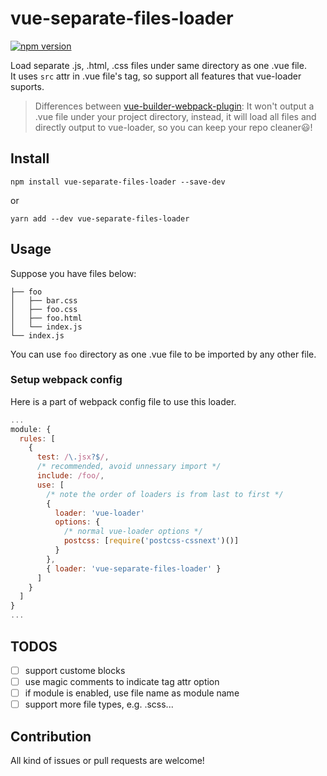 # vue-separate-files-loader
[![npm version](https://badge.fury.io/js/vue-separate-files-loader.svg)](https://badge.fury.io/js/vue-separate-files-loader)


Load separate .js, .html, .css files under same directory as one .vue file.  
It uses `src` attr in .vue file's tag, so support all features that vue-loader suports.

> Differences between [vue-builder-webpack-plugin](https://github.com/pksunkara/vue-builder-webpack-plugin): It won't output a .vue file under your project directory, instead, it will load all files and directly output to vue-loader, so you can keep your repo cleaner😃!

## Install
```
npm install vue-separate-files-loader --save-dev
```
or
```
yarn add --dev vue-separate-files-loader
```
## Usage

Suppose you have files below:
```
├── foo
│   ├── bar.css
│   ├── foo.css
│   ├── foo.html
│   └── index.js
└── index.js
```

You can use `foo` directory as one .vue file to be imported by any other file.

### Setup webpack config
Here is a part of webpack config file to use this loader.
```js
...
module: {
  rules: [
    {
      test: /\.jsx?$/,
      /* recommended, avoid unnessary import */
      include: /foo/,
      use: [
        /* note the order of loaders is from last to first */
        {
          loader: 'vue-loader'
          options: {
            /* normal vue-loader options */
            postcss: [require('postcss-cssnext')()]
          }
        },
        { loader: 'vue-separate-files-loader' }
      ]
    }
  ]
}
...
```

## TODOS
* [ ] support custome blocks
* [ ] use magic comments to indicate tag attr option
* [ ] if module is enabled, use file name as module name
* [ ] support more file types, e.g. .scss...

## Contribution
All kind of issues or pull requests are welcome!
